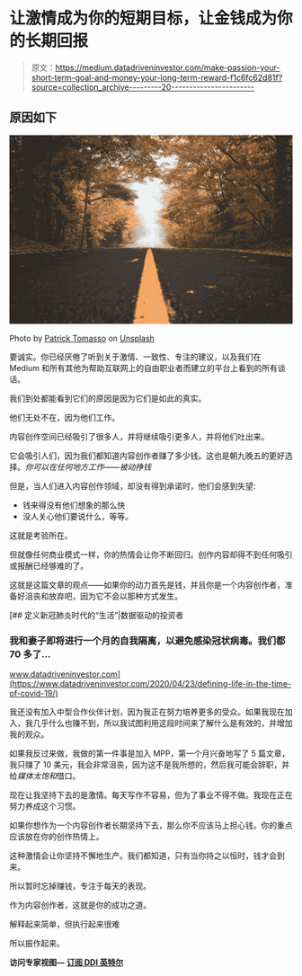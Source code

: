 # 让激情成为你的短期目标，让金钱成为你的长期回报

> 原文：<https://medium.datadriveninvestor.com/make-passion-your-short-term-goal-and-money-your-long-term-reward-f1c6fc62d81f?source=collection_archive---------20----------------------->

## 原因如下

![](img/c20e02e65ef665d0830d3f0095003a20.png)

Photo by [Patrick Tomasso](https://unsplash.com/@impatrickt?utm_source=medium&utm_medium=referral) on [Unsplash](https://unsplash.com?utm_source=medium&utm_medium=referral)

要诚实。你已经厌倦了听到关于激情、一致性、专注的建议，以及我们在 Medium 和所有其他为帮助互联网上的自由职业者而建立的平台上看到的所有谈话。

我们到处都能看到它们的原因是因为它们是如此的真实。

他们无处不在，因为他们工作。

内容创作空间已经吸引了很多人，并将继续吸引更多人，并将他们吐出来。

它会吸引人们，因为我们都知道内容创作者赚了多少钱。这也是朝九晚五的更好选择。*你可以在任何地方工作——被动挣钱*

但是，当人们进入内容创作领域，却没有得到承诺时，他们会感到失望:

*   钱来得没有他们想象的那么快
*   没人关心他们要说什么，等等。

这就是考验所在。

但就像任何商业模式一样，你的热情会让你不断回归。创作内容却得不到任何吸引或报酬已经够难的了。

这就是这篇文章的观点——如果你的动力首先是钱，并且你是一个内容创作者，准备好沮丧和放弃吧，因为它不会以那种方式发生。

[](https://www.datadriveninvestor.com/2020/04/23/defining-life-in-the-time-of-covid-19/) [## 定义新冠肺炎时代的“生活”|数据驱动的投资者

### 我和妻子即将进行一个月的自我隔离，以避免感染冠状病毒。我们都 70 多了…

www.datadriveninvestor.com](https://www.datadriveninvestor.com/2020/04/23/defining-life-in-the-time-of-covid-19/) 

我还没有加入中型合作伙伴计划，因为我正在努力培养更多的受众。如果我现在加入，我几乎什么也赚不到，所以我试图利用这段时间来了解什么是有效的，并增加我的观众。

如果我反过来做，我做的第一件事是加入 MPP，第一个月兴奋地写了 5 篇文章，我只赚了 10 美元，我会非常沮丧，因为这不是我所想的，然后我可能会辞职，并给*媒体太饱和*借口。

现在让我坚持下去的是激情。每天写作不容易，但为了事业不得不做。我现在正在努力养成这个习惯。

如果你想作为一个内容创作者长期坚持下去，那么你不应该马上担心钱。你的重点应该放在你的创作热情上。

这种激情会让你坚持不懈地生产。我们都知道，只有当你持之以恒时，钱才会到来。

所以暂时忘掉赚钱，专注于每天的表现。

作为内容创作者，这就是你的成功之道。

解释起来简单，但执行起来很难

所以振作起来。

**访问专家视图—** [**订阅 DDI 英特尔**](https://datadriveninvestor.com/ddi-intel)